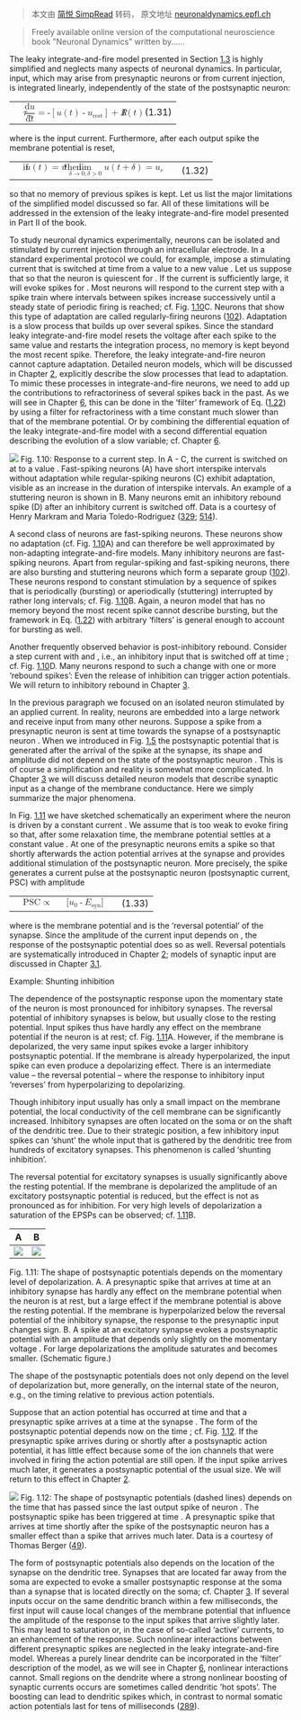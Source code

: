 > 本文由 [简悦 SimpRead](http://ksria.com/simpread/) 转码， 原文地址 [neuronaldynamics.epfl.ch](https://neuronaldynamics.epfl.ch/online/Ch1.S4.html)

> Freely available online version of the computational neuroscience book "Neuronal Dynamics" written by......

The leaky integrate-and-fire model presented in Section [1.3](https://neuronaldynamics.epfl.ch/online/Ch1.S3.html "1.3 Integrate-And-Fire Models ‣ Chapter 1 Introduction: Neurons and Mathematics ‣ Part I Foundations of Neuronal Dynamics ‣ Neuronal Dynamics – From Single Neurons to Networks
and Models of Cognition") is highly simplified and neglects many aspects of neuronal dynamics. In particular, input, which may arise from presynaptic neurons or from current injection, is integrated linearly, independently of the state of the postsynaptic neuron:

<table id="Ch1.E31"><tbody><tr><td></td><td><math id="Ch1.E31.m1" alttext="\tau_{m}\,{{\text{d}}u\over{\text{d}}t}=-[u(t)-u_{\rm rest}]+R\,I(t)\," display="block"><semantics><mrow><mrow><mpadded width="+1.7pt"><msub><mi>τ</mi><mi>m</mi></msub></mpadded><mo>⁢</mo><mfrac><mrow><mtext>d</mtext><mo>⁢</mo><mi>u</mi></mrow><mrow><mtext>d</mtext><mo>⁢</mo><mi>t</mi></mrow></mfrac></mrow><mo>=</mo><mrow><mo>-</mo><mrow><mo>[</mo><mrow><mrow><mi>u</mi><mo>⁢</mo><mrow><mo>(</mo><mi>t</mi><mo>)</mo></mrow></mrow><mo>-</mo><msub><mi>u</mi><mi>rest</mi></msub></mrow><mo>]</mo></mrow><mo>+</mo><mrow><mpadded width="+1.7pt"><mi>R</mi></mpadded><mo>⁢</mo><mi>I</mi><mo>⁢</mo><mpadded width="+1.7pt"><mrow><mo>(</mo><mi>t</mi><mo>)</mo></mrow></mpadded></mrow></mrow></mrow><annotation encoding="application/x-tex">\tau_{m}\,{{\text{d}}u\over{\text{d}}t}=-[u(t)-u_{\rm rest}]+R\,I(t)\,</annotation></semantics></math></td><td></td><td rowspan="1">(1.31)</td></tr></tbody></table>

where  is the input current. Furthermore, after each output spike the membrane potential is reset,

<table id="Ch1.E32"><tbody><tr><td></td><td><math id="Ch1.E32.m1" alttext="{\rm if~{}}u(t)=\vartheta{~{}\rm then~{}}\lim_{\delta\to 0;\delta>0}u(t+\delta%
)=u_{r}" display="block"><semantics><mrow><mrow><mpadded width="+3.3pt"><mi>if</mi></mpadded><mo>⁢</mo><mi>u</mi><mo>⁢</mo><mrow><mo>(</mo><mi>t</mi><mo>)</mo></mrow></mrow><mo>=</mo><mrow><mpadded width="+3.3pt"><mi>ϑ</mi></mpadded><mo>⁢</mo><mpadded width="+3.3pt"><mi>then</mi></mpadded><mo>⁢</mo><mrow><munder><mo movablelimits="false">lim</mo><mrow><mrow><mi>δ</mi><mo>→</mo><mn>0</mn></mrow><mo>;</mo><mrow><mi>δ</mi><mo>&gt;</mo><mn>0</mn></mrow></mrow></munder><mo>⁡</mo><mrow><mi>u</mi><mo>⁢</mo><mrow><mo>(</mo><mrow><mi>t</mi><mo>+</mo><mi>δ</mi></mrow><mo>)</mo></mrow></mrow></mrow></mrow><mo>=</mo><msub><mi>u</mi><mi>r</mi></msub></mrow><annotation encoding="application/x-tex">{\rm if~{}}u(t)=\vartheta{~{}\rm then~{}}\lim_{\delta\to 0;\delta&gt;0}u(t+\delta% )=u_{r}</annotation></semantics></math></td><td></td><td rowspan="1">(1.32)</td></tr></tbody></table>

so that no memory of previous spikes is kept. Let us list the major limitations of the simplified model discussed so far. All of these limitations will be addressed in the extension of the leaky integrate-and-fire model presented in Part II of the book.

To study neuronal dynamics experimentally, neurons can be isolated and stimulated by current injection through an intracellular electrode. In a standard experimental protocol we could, for example, impose a stimulating current that is switched at time  from a value  to a new value . Let us suppose that  so that the neuron is quiescent for . If the current  is sufficiently large, it will evoke spikes for . Most neurons will respond to the current step with a spike train where intervals between spikes increase successively until a steady state of periodic firing is reached; cf. Fig. [1.10](#Ch1.F10 "Fig. 1.10 ‣ 1.4.1 Adaptation, Bursting, and Inhibitory Rebound ‣ 1.4 Limitations of the Leaky Integrate-and-Fire Model ‣ Chapter 1 Introduction: Neurons and Mathematics ‣ Part I Foundations of Neuronal Dynamics ‣ Neuronal Dynamics – From Single Neurons to Networks
and Models of Cognition")C. Neurons that show this type of adaptation are called regularly-firing neurons ([102](https://neuronaldynamics.epfl.ch/online/bib.html#bib5 "Intrinsic firing patterns of diverse cortical neurons")). Adaptation is a slow process that builds up over several spikes. Since the standard leaky integrate-and-fire model resets the voltage after each spike to the same value and restarts the integration process, no memory is kept beyond the most recent spike. Therefore, the leaky integrate-and-fire neuron cannot capture adaptation. Detailed neuron models, which will be discussed in Chapter [2](https://neuronaldynamics.epfl.ch/online/Ch2.html "Chapter 2 Ion Channels and the Hodgkin-Huxley Model ‣ Part I Foundations of Neuronal Dynamics ‣ Neuronal Dynamics – From Single Neurons to Networks
and Models of Cognition"), explicitly describe the slow processes that lead to adaptation. To mimic these processes in integrate-and-fire neurons, we need to add up the contributions to refractoriness of several spikes back in the past. As we will see in Chapter [6](https://neuronaldynamics.epfl.ch/online/Ch6.html "Chapter 6 Adaptation and Firing Patterns ‣ Part II Generalized Integrate-and-Fire Neurons ‣ Neuronal Dynamics – From Single Neurons to Networks
and Models of Cognition"), this can be done in the ‘filter’ framework of Eq. ([1.22](https://neuronaldynamics.epfl.ch/online/Ch1.S3.html#Ch1.E22 "(1.22) ‣ 1.3.5 Linear Differential Equation vs. Linear Filter: Two Equivalent Pictures (*) ‣ 1.3 Integrate-And-Fire Models ‣ Chapter 1 Introduction: Neurons and Mathematics ‣ Part I Foundations of Neuronal Dynamics ‣ Neuronal Dynamics – From Single Neurons to Networks
and Models of Cognition")) by using a filter  for refractoriness with a time constant much slower than that of the membrane potential. Or by combining the differential equation of the leaky integrate-and-fire model with a second differential equation describing the evolution of a slow variable; cf. Chapter [6](https://neuronaldynamics.epfl.ch/online/Ch6.html "Chapter 6 Adaptation and Firing Patterns ‣ Part II Generalized Integrate-and-Fire Neurons ‣ Neuronal Dynamics – From Single Neurons to Networks
and Models of Cognition").

![](https://neuronaldynamics.epfl.ch/online/x18.png) Fig. 1.10: Response to a current step. In A - C, the current is switched on at  to a value . Fast-spiking neurons (A) have short interspike intervals without adaptation while regular-spiking neurons (C) exhibit adaptation, visible as an increase in the duration of interspike intervals. An example of a stuttering neuron is shown in B. Many neurons emit an inhibitory rebound spike (D) after an inhibitory current  is switched off. Data is a courtesy of Henry Markram and Maria Toledo-Rodriguez ([329](https://neuronaldynamics.epfl.ch/online/bib.html#bib6 "Interneurons of the neocortical inhibitory system"); [514](https://neuronaldynamics.epfl.ch/online/bib.html#bib2 "Correlation maps allow neuronal electrical properties to be predicted from single-cell gene expression profiles in rat neocortex")).

A second class of neurons are fast-spiking neurons. These neurons show no adaptation (cf. Fig. [1.10](#Ch1.F10 "Fig. 1.10 ‣ 1.4.1 Adaptation, Bursting, and Inhibitory Rebound ‣ 1.4 Limitations of the Leaky Integrate-and-Fire Model ‣ Chapter 1 Introduction: Neurons and Mathematics ‣ Part I Foundations of Neuronal Dynamics ‣ Neuronal Dynamics – From Single Neurons to Networks
and Models of Cognition")A) and can therefore be well approximated by non-adapting integrate-and-fire models. Many inhibitory neurons are fast-spiking neurons. Apart from regular-spiking and fast-spiking neurons, there are also bursting and stuttering neurons which form a separate group ([102](https://neuronaldynamics.epfl.ch/online/bib.html#bib5 "Intrinsic firing patterns of diverse cortical neurons")). These neurons respond to constant stimulation by a sequence of spikes that is periodically (bursting) or aperiodically (stuttering) interrupted by rather long intervals; cf. Fig. [1.10](#Ch1.F10 "Fig. 1.10 ‣ 1.4.1 Adaptation, Bursting, and Inhibitory Rebound ‣ 1.4 Limitations of the Leaky Integrate-and-Fire Model ‣ Chapter 1 Introduction: Neurons and Mathematics ‣ Part I Foundations of Neuronal Dynamics ‣ Neuronal Dynamics – From Single Neurons to Networks
and Models of Cognition")B. Again, a neuron model that has no memory beyond the most recent spike cannot describe bursting, but the framework in Eq. ([1.22](https://neuronaldynamics.epfl.ch/online/Ch1.S3.html#Ch1.E22 "(1.22) ‣ 1.3.5 Linear Differential Equation vs. Linear Filter: Two Equivalent Pictures (*) ‣ 1.3 Integrate-And-Fire Models ‣ Chapter 1 Introduction: Neurons and Mathematics ‣ Part I Foundations of Neuronal Dynamics ‣ Neuronal Dynamics – From Single Neurons to Networks
and Models of Cognition")) with arbitrary ‘filters’ is general enough to account for bursting as well.

Another frequently observed behavior is post-inhibitory rebound. Consider a step current with  and , i.e., an inhibitory input that is switched off at time ; cf. Fig. [1.10](#Ch1.F10 "Fig. 1.10 ‣ 1.4.1 Adaptation, Bursting, and Inhibitory Rebound ‣ 1.4 Limitations of the Leaky Integrate-and-Fire Model ‣ Chapter 1 Introduction: Neurons and Mathematics ‣ Part I Foundations of Neuronal Dynamics ‣ Neuronal Dynamics – From Single Neurons to Networks
and Models of Cognition")D. Many neurons respond to such a change with one or more ‘rebound spikes’: Even the release of inhibition can trigger action potentials. We will return to inhibitory rebound in Chapter [3](https://neuronaldynamics.epfl.ch/online/Ch3.html "Chapter 3 Dendrites and Synapses ‣ Part I Foundations of Neuronal Dynamics ‣ Neuronal Dynamics – From Single Neurons to Networks
and Models of Cognition").

In the previous paragraph we focused on an isolated neuron stimulated by an applied current. In reality, neurons are embedded into a large network and receive input from many other neurons. Suppose a spike from a presynaptic neuron  is sent at time  towards the synapse of a postsynaptic neuron . When we introduced in Fig. [1.5](https://neuronaldynamics.epfl.ch/online/Ch1.S2.html#Ch1.F5 "Fig. 1.5 ‣ 1.2.1 Postsynaptic Potentials ‣ 1.2 Elements of Neuronal Dynamics ‣ Chapter 1 Introduction: Neurons and Mathematics ‣ Part I Foundations of Neuronal Dynamics ‣ Neuronal Dynamics – From Single Neurons to Networks
and Models of Cognition") the postsynaptic potential that is generated after the arrival of the spike at the synapse, its shape and amplitude did not depend on the state of the postsynaptic neuron . This is of course a simplification and reality is somewhat more complicated. In Chapter [3](https://neuronaldynamics.epfl.ch/online/Ch3.html "Chapter 3 Dendrites and Synapses ‣ Part I Foundations of Neuronal Dynamics ‣ Neuronal Dynamics – From Single Neurons to Networks
and Models of Cognition") we will discuss detailed neuron models that describe synaptic input as a change of the membrane conductance. Here we simply summarize the major phenomena.

In Fig. [1.11](#Ch1.F11 "Fig. 1.11 ‣ 1.4.2 Shunting Inhibition and Reversal Potential ‣ 1.4 Limitations of the Leaky Integrate-and-Fire Model ‣ Chapter 1 Introduction: Neurons and Mathematics ‣ Part I Foundations of Neuronal Dynamics ‣ Neuronal Dynamics – From Single Neurons to Networks
and Models of Cognition") we have sketched schematically an experiment where the neuron is driven by a constant current . We assume that  is too weak to evoke firing so that, after some relaxation time, the membrane potential settles at a constant value . At  one of the presynaptic neurons emits a spike so that shortly afterwards the action potential arrives at the synapse and provides additional stimulation of the postsynaptic neuron. More precisely, the spike generates a current pulse at the postsynaptic neuron (postsynaptic current, PSC) with amplitude

<table id="Ch1.E33"><tbody><tr><td></td><td><math id="Ch1.E33.m1" alttext="{\rm PSC}\propto\quad[u_{0}-E_{\rm syn}]" display="block"><semantics><mrow><mi>PSC</mi><mo>∝</mo><mo mathvariant="italic" separator="true"> </mo><mrow><mo stretchy="false">[</mo><msub><mi>u</mi><mn>0</mn></msub><mo>-</mo><msub><mi>E</mi><mi>syn</mi></msub><mo stretchy="false">]</mo></mrow></mrow><annotation encoding="application/x-tex">{\rm PSC}\propto\quad[u_{0}-E_{\rm syn}]</annotation></semantics></math></td><td></td><td rowspan="1">(1.33)</td></tr></tbody></table>

where  is the membrane potential and  is the ‘reversal potential’ of the synapse. Since the amplitude of the current input depends on , the response of the postsynaptic potential does so as well. Reversal potentials are systematically introduced in Chapter [2](https://neuronaldynamics.epfl.ch/online/Ch2.html "Chapter 2 Ion Channels and the Hodgkin-Huxley Model ‣ Part I Foundations of Neuronal Dynamics ‣ Neuronal Dynamics – From Single Neurons to Networks
and Models of Cognition"); models of synaptic input are discussed in Chapter [3.1](https://neuronaldynamics.epfl.ch/online/Ch3.S1.html "3.1 Synapses ‣ Chapter 3 Dendrites and Synapses ‣ Part I Foundations of Neuronal Dynamics ‣ Neuronal Dynamics – From Single Neurons to Networks
and Models of Cognition").

Example: Shunting inhibition

The dependence of the postsynaptic response upon the momentary state of the neuron is most pronounced for inhibitory synapses. The reversal potential of inhibitory synapses  is below, but usually close to the resting potential. Input spikes thus have hardly any effect on the membrane potential if the neuron is at rest; cf. Fig. [1.11](#Ch1.F11 "Fig. 1.11 ‣ 1.4.2 Shunting Inhibition and Reversal Potential ‣ 1.4 Limitations of the Leaky Integrate-and-Fire Model ‣ Chapter 1 Introduction: Neurons and Mathematics ‣ Part I Foundations of Neuronal Dynamics ‣ Neuronal Dynamics – From Single Neurons to Networks
and Models of Cognition")A. However, if the membrane is depolarized, the very same input spikes evoke a larger inhibitory postsynaptic potential. If the membrane is already hyperpolarized, the input spike can even produce a depolarizing effect. There is an intermediate value  – the reversal potential – where the response to inhibitory input ‘reverses’ from hyperpolarizing to depolarizing.

Though inhibitory input usually has only a small impact on the membrane potential, the local conductivity of the cell membrane can be significantly increased. Inhibitory synapses are often located on the soma or on the shaft of the dendritic tree. Due to their strategic position, a few inhibitory input spikes can ‘shunt’ the whole input that is gathered by the dendritic tree from hundreds of excitatory synapses. This phenomenon is called ‘shunting inhibition’.

The reversal potential for excitatory synapses is usually significantly above the resting potential. If the membrane is depolarized  the amplitude of an excitatory postsynaptic potential is reduced, but the effect is not as pronounced as for inhibition. For very high levels of depolarization a saturation of the EPSPs can be observed; cf. [1.11](#Ch1.F11 "Fig. 1.11 ‣ 1.4.2 Shunting Inhibition and Reversal Potential ‣ 1.4 Limitations of the Leaky Integrate-and-Fire Model ‣ Chapter 1 Introduction: Neurons and Mathematics ‣ Part I Foundations of Neuronal Dynamics ‣ Neuronal Dynamics – From Single Neurons to Networks
and Models of Cognition")B.

<table><thead><tr><th>A</th><th>B</th></tr></thead><tbody><tr><td><img class="" src="https://neuronaldynamics.epfl.ch/online/x636.png"></td><td><img class="" src="https://neuronaldynamics.epfl.ch/online/x637.png"></td></tr></tbody></table>Fig. 1.11: The shape of postsynaptic potentials depends on the momentary level of depolarization. A. A presynaptic spike that arrives at time  at an inhibitory synapse has hardly any effect on the membrane potential when the neuron is at rest, but a large effect if the membrane potential  is above the resting potential. If the membrane is hyperpolarized below the reversal potential of the inhibitory synapse, the response to the presynaptic input changes sign. B. A spike at an excitatory synapse evokes a postsynaptic potential with an amplitude that depends only slightly on the momentary voltage . For large depolarizations the amplitude saturates and becomes smaller. (Schematic figure.)

The shape of the postsynaptic potentials does not only depend on the level of depolarization but, more generally, on the internal state of the neuron, e.g., on the timing relative to previous action potentials.

Suppose that an action potential has occurred at time  and that a presynaptic spike arrives at a time  at the synapse . The form of the postsynaptic potential depends now on the time ; cf. Fig. [1.12](#Ch1.F12 "Fig. 1.12 ‣ 1.4.4 Spatial Structure ‣ 1.4 Limitations of the Leaky Integrate-and-Fire Model ‣ Chapter 1 Introduction: Neurons and Mathematics ‣ Part I Foundations of Neuronal Dynamics ‣ Neuronal Dynamics – From Single Neurons to Networks
and Models of Cognition"). If the presynaptic spike arrives during or shortly after a postsynaptic action potential, it has little effect because some of the ion channels that were involved in firing the action potential are still open. If the input spike arrives much later, it generates a postsynaptic potential of the usual size. We will return to this effect in Chapter [2](https://neuronaldynamics.epfl.ch/online/Ch2.html "Chapter 2 Ion Channels and the Hodgkin-Huxley Model ‣ Part I Foundations of Neuronal Dynamics ‣ Neuronal Dynamics – From Single Neurons to Networks
and Models of Cognition").

![](https://neuronaldynamics.epfl.ch/online/x21.png) Fig. 1.12: The shape of postsynaptic potentials (dashed lines) depends on the time  that has passed since the last output spike of neuron . The postsynaptic spike has been triggered at time . A presynaptic spike that arrives at time  shortly after the spike of the postsynaptic neuron has a smaller effect than a spike that arrives much later. Data is a courtesy of Thomas Berger ([49](https://neuronaldynamics.epfl.ch/online/bib.html#bib7 "Frequency-dependent disynaptic inhibition in the pyramidal network: a ubiquitous pathway in the developing rat neocortex")).

The form of postsynaptic potentials also depends on the location of the synapse on the dendritic tree. Synapses that are located far away from the soma are expected to evoke a smaller postsynaptic response at the soma than a synapse that is located directly on the soma; cf. Chapter [3](https://neuronaldynamics.epfl.ch/online/Ch3.html "Chapter 3 Dendrites and Synapses ‣ Part I Foundations of Neuronal Dynamics ‣ Neuronal Dynamics – From Single Neurons to Networks
and Models of Cognition"). If several inputs occur on the same dendritic branch within a few milliseconds, the first input will cause local changes of the membrane potential that influence the amplitude of the response to the input spikes that arrive slightly later. This may lead to saturation or, in the case of so-called ‘active’ currents, to an enhancement of the response. Such nonlinear interactions between different presynaptic spikes are neglected in the leaky integrate-and-fire model. Whereas a purely linear dendrite can be incorporated in the ‘filter’ description of the model, as we will see in Chapter [6](https://neuronaldynamics.epfl.ch/online/Ch6.html "Chapter 6 Adaptation and Firing Patterns ‣ Part II Generalized Integrate-and-Fire Neurons ‣ Neuronal Dynamics – From Single Neurons to Networks
and Models of Cognition"), nonlinear interactions cannot. Small regions on the dendrite where a strong nonlinear boosting of synaptic currents occurs are sometimes called dendritic ’hot spots’. The boosting can lead to dendritic spikes which, in contrast to normal somatic action potentials last for tens of milliseconds ([289](https://neuronaldynamics.epfl.ch/online/bib.html#bib8 "Synaptic clustering by dendritic signalling mechanisms")).